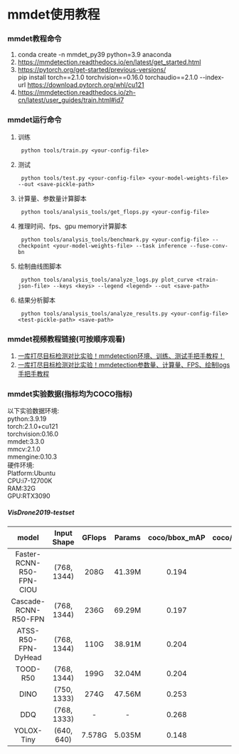 # mmdet使用教程

### mmdet教程命令

1. conda create -n mmdet_py39 python=3.9 anaconda
2. https://mmdetection.readthedocs.io/en/latest/get_started.html
3. https://pytorch.org/get-started/previous-versions/  
pip install torch==2.1.0 torchvision==0.16.0 torchaudio==2.1.0 --index-url https://download.pytorch.org/whl/cu121
4. https://mmdetection.readthedocs.io/zh-cn/latest/user_guides/train.html#id7

### mmdet运行命令

1. 训练

        python tools/train.py <your-config-file>
2. 测试  

        python tools/test.py <your-config-file> <your-model-weights-file> --out <save-pickle-path>
3. 计算量、参数量计算脚本  

        python tools/analysis_tools/get_flops.py <your-config-file>
4. 推理时间、fps、gpu memory计算脚本  

        python tools/analysis_tools/benchmark.py <your-config-file> --checkpoint <your-model-weights-file> --task inference --fuse-conv-bn
5. 绘制曲线图脚本  

        python tools/analysis_tools/analyze_logs.py plot_curve <train-json-file> --keys <keys> --legend <legend> --out <save-path>
6. 结果分析脚本  

        python tools/analysis_tools/analyze_results.py <your-config-file> <test-pickle-path> <save-path>

### mmdet视频教程链接(可按顺序观看)

1. [一库打尽目标检测对比实验！mmdetection环境、训练、测试手把手教程！](https://www.bilibili.com/video/BV1xA4m1c7H8/)
2. [一库打尽目标检测对比实验！mmdetection参数量、计算量、FPS、绘制logs手把手教程](https://www.bilibili.com/video/BV17C41137dW/)

### mmdet实验数据(指标均为COCO指标)

以下实验数据环境:  
python:3.9.19  
torch:2.1.0+cu121  
torchvision:0.16.0  
mmdet:3.3.0  
mmcv:2.1.0  
mmengine:0.10.3  
硬件环境:  
Platform:Ubuntu  
CPU:i7-12700K  
RAM:32G  
GPU:RTX3090  

##### VisDrone2019-testset

| model | Input Shape | GFlops | Params | coco/bbox_mAP | coco/bbox_mAP_50 | coco/bbox_mAP_s | coco/bbox_mAP_m | coco/bbox_mAP_l |
| :----: | :----: | :----: | :----: | :----: | :----: | :----: | :----: | :----: |
| Faster-RCNN-R50-FPN-CIOU | (768, 1344) | 208G | 41.39M | 0.194 | 0.329 | 0.095 | 0.309 | 0.429 |
| Cascade-RCNN-R50-FPN | (768, 1344) | 236G | 69.29M | 0.197 | 0.326 | 0.099 | 0.309 | 0.406 |
| ATSS-R50-FPN-DyHead | (768, 1344) | 110G | 38.91M | 0.204 | 0.338 | 0.100 | 0.317 | 0.485 |
| TOOD-R50 | (768, 1344) | 199G | 32.04M | 0.204 | 0.339 | 0.102 | 0.317 | 0.403 |
| DINO | (750, 1333) | 274G | 47.56M | 0.253 | 0.445 | 0.150 | 0.371 | 0.503 |
| DDQ | (768, 1333) | - | - | 0.268 | 0.463 | 0.159 | 0.390 | 0.526 |
| YOLOX-Tiny | (640, 640) | 7.578G | 5.035M | 0.148 | 0.278 | 0.076 | 0.221 | 0.278 |